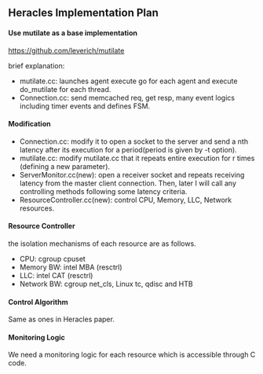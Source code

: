 ## Heracles Implementation Plan

#### Use mutilate as a base implementation

https://github.com/leverich/mutilate

brief explanation:

* mutilate.cc: launches agent execute go for each agent  and execute do_mutilate for each thread.
* Connection.cc: send memcached req, get resp, many event logics including timer events and defines FSM.



#### Modification

* Connection.cc: modify it to open a socket to the server and send a nth latency after its execution for a period(period is given by -t option).
* mutilate.cc: modify mutilate.cc that it repeats entire execution for r times (defining a new parameter). 
* ServerMonitor.cc(new): open a receiver socket and repeats receiving latency from the master client connection. Then, later I will call any controlling methods following some latency criteria.
* ResourceController.cc(new): control CPU, Memory, LLC, Network resources.



#### Resource Controller

the isolation mechanisms of each resource are as follows.

* CPU: cgroup cpuset
* Memory BW: intel MBA (resctrl)
* LLC: intel CAT (resctrl)
* Network BW: cgroup net_cls, Linux tc, qdisc and HTB



#### Control Algorithm 

Same as ones in Heracles paper.



#### Monitoring Logic

We need a monitoring logic for each resource which is accessible through C code.
